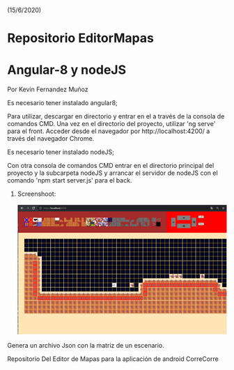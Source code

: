 (15/6/2020)

# Repositorio EditorMapas
# Angular-8 y nodeJS

Por Kevin Fernandez Muñoz

Es necesario tener instalado angular8;

Para utilizar, descargar en directorio y entrar en el a través de la consola de comandos CMD.
Una vez en el directorio del proyecto, utilizar 'ng serve' para el front.
Acceder desde el navegador por http://localhost:4200/ a través del navegador Chrome.

Es necesario tener instalado nodeJS;

Con otra consola de comandos CMD entrar en el directorio principal del proyecto y la subcarpeta nodeJS 
y arrancar el servidor de nodeJS con el comando 'npm start server.js' para el back.


1. Screenshoot:</br></br>
    <img src="https://github.com/tronikito/EditorMapas/raw/master/mockup.png" alt="Mockup" width="600"/>

Genera un archivo Json con la matriz de un escenario.

Repositorio Del Editor de Mapas para la aplicación de android CorreCorre
